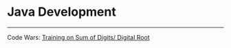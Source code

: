 # Java Development
<hr/>
<dl>
  <dt>Code Wars: <a href="https://www.codewars.com/kata/541c8630095125aba6000c00/train/java">Training on Sum of Digits/ Digital Root </a></dt>
  <dd></dd>
</dl>
